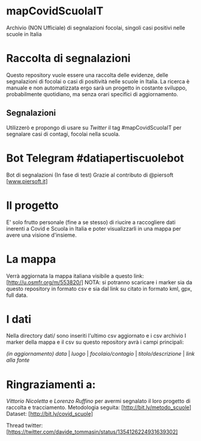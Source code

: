 # mapCovidScuolaIT
Archivio (NON Ufficiale) di segnalazioni focolai, singoli casi positivi nelle scuole in Italia 

# Raccolta di segnalazioni
Questo repository vuole essere una raccolta delle evidenze, delle segnalazioni di focolai o casi di positività nelle scuole in Italia.
La ricerca è manuale e non automatizzata ergo sarà un progetto in costante sviluppo, probabilmente quotidiano, ma senza orari specifici di aggiornamento.

## Segnalazioni
Utilizzerò e propongo di usare su *Twitter* il tag #mapCovidScuolaIT per segnalare casi di contagi, focolai nella scuola.

# Bot Telegram #datiapertiscuolebot
Bot di segnalazioni
(In fase di test)
Grazie al contributo di @piersoft [www.piersoft.it] 

# Il progetto
E' solo frutto personale (fine a se stesso) di riucire a raccogliere dati inerenti a Covid e Scuola in Italia e poter visualizzarli in una mappa per avere una visione d'insieme.

# La mappa
Verrà aggiornata la mappa italiana visibile a questo link:
[http://u.osmfr.org/m/553820/]
NOTA: si potranno scaricare i marker sia da questo repository in formato csv e sia dal link su citato in formato kml, gpx, full data.

# I dati
Nella directory dati/ sono inseriti l'ultimo csv aggiornato e i csv archivio
I marker della mappa e il csv su questo repository avrà i campi principali:

*(in aggiornamento)*
*data* | *luogo* | *focolaio/contagio* | *titolo/descrizione* | *link alla fonte*

# Ringraziamenti a:
*Vittorio Nicoletta* e *Lorenzo Ruffino* per avermi segnalato il loro progetto di raccolta e tracciamento.
Metodologia seguita:
[http://bit.ly/metodo_scuole]
Dataset:
[http://bit.ly/covid_scuole]

Thread twitter:
[https://twitter.com/davide_tommasin/status/1354126224931639302]
